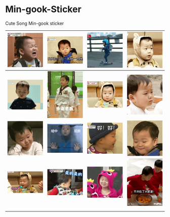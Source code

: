 # Min-gook-Sticker

Cute Song Min-gook sticker

|![哭](民咕咕表情包/1.gif)|![不可描述](民咕咕表情包/2.gif)|![滑板车](民咕咕表情包/3.gif)|![苦恼叹气](民咕咕表情包/4.gif)|
|---|---|---|---|
|![挠头](民咕咕表情包/5.gif)|![多谢老板](民咕咕表情包/6.gif)|![心虚](民咕咕表情包/7.gif)|![迷茫](民咕咕表情包/8.gif)|
|![伤心](民咕咕表情包/9.gif)|![暗中观察](民咕咕表情包/10.gif)|![好!](民咕咕表情包/11.gif)|![大笑](民咕咕表情包/12.gif)|
|![哇白痴](民咕咕表情包/13.gif)|![是的是的](民咕咕表情包/14.gif)|![开心笑](民咕咕表情包/15.gif)|![不许吃了大肥婆](民咕咕表情包/16.gif)|
||   |   |   |
|   |   |   |   |

<style type="text/css">
img {
    width: 250px;
}
</style>
